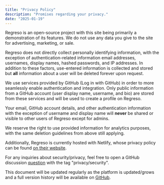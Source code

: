 ```yaml
---
title: "Privacy Policy"
description: "Promises regarding your privacy."
date: "2025-01-19"
---
```


Regreso is an open-source project with this site being primarily a demonstration of its features. We do not use any data you give to the site for advertising, marketing, or sale.

Regreso does not directly collect personally identifying information, with the exception of authentication-related information email addresses, usernames, display names, hashed passwords, and IP addresses. In addition to these factors, use-entered information is collected and stored but **all** information about a user will be deleted forever upon request.

We use services provided by GitHub (Log in with GitHub) in order to more seamlessly enable authentication and integration. Only public information from a GitHub account (user display name, username, and bio) are stored from these services and will be used to create a profile on Regreso.

Your email, GitHub account details, and other authentication information with the exception of username and display name will **never** be shared or visible to other users of Regreso except for admins.

We reserve the right to use provided information for analytics purposes, with the same deletion guidelines from above still applying.

Additionally, Regreso is currently hosted with Netlify, whose privacy policy can be found [on their website](https://www.netlify.com/privacy/).

For any inquiries about security/privacy, feel free to open a GitHub discussion [question](/help/new) with the tag "privacy/security".

This document will be updated regularly as the platform is updated/grows and a full version history will be available on [GitHub](/repository).
